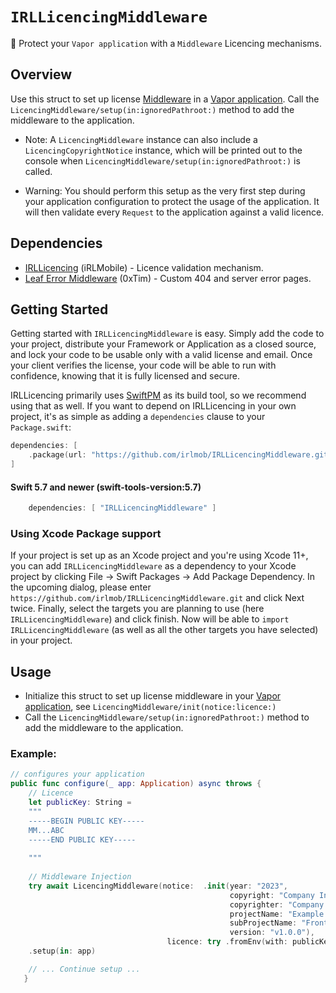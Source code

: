 # ``IRLLicencingMiddleware``

🛃 Protect your `Vapor application` with a `Middleware` Licencing mechanisms.

## Overview

Use this struct to set up license [Middleware](https://docs.vapor.codes/advanced/middleware/) in a [Vapor application](https://www.vapor.codes). Call the ``LicencingMiddleware/setup(in:ignoredPathroot:)`` method to add the middleware to the application.

- Note: A ``LicencingMiddleware`` instance can also include a ``LicencingCopyrightNotice`` instance, which will be printed out to the console when ``LicencingMiddleware/setup(in:ignoredPathroot:)`` is called.

- Warning: You should perform this setup as the very first step during your application configuration to protect the usage of the application. It will then validate every `Request` to the application against a valid licence.


## Dependencies
- [IRLLicencing](https://github.com/irlmob/IRLLicencing) (iRLMobile) - Licence validation mechanism.
- [Leaf Error Middleware](https://github.com/brokenhandsio/leaf-error-middleware) (0xTim) -  Custom 404 and server error pages. 

## Getting Started

Getting started with ``IRLLicencingMiddleware`` is easy. Simply add the code to your project, distribute your Framework or Application as a closed source, and lock your code to be usable only with a valid license and email. Once your client verifies the license, your code will be able to run with confidence, knowing that it is fully licensed and secure.

IRLLicencing primarily uses [SwiftPM](https://swift.org/package-manager/) as its build tool, so we recommend using that as well. If you want to depend on IRLLicencing in your own project, it's as simple as adding a `dependencies` clause to your `Package.swift`:

```swift
dependencies: [
    .package(url: "https://github.com/irlmob/IRLLicencingMiddleware.git", from: "1.0.0")
]
```

#### Swift 5.7 and newer (swift-tools-version:5.7)
```swift
    dependencies: [ "IRLLicencingMiddleware" ]
```

### Using Xcode Package support

If your project is set up as an Xcode project and you're using Xcode 11+, you can add ``IRLLicencingMiddleware`` as a dependency to your
Xcode project by clicking File -> Swift Packages -> Add Package Dependency. In the upcoming dialog, please enter
`https://github.com/irlmob/IRLLicencingMiddleware.git` and click Next twice. Finally, select the targets you are planning to use (here `IRLLicencingMiddleware`) and click finish. Now will be able to `import IRLLicencingMiddleware` (as well as all
the other targets you have selected) in your project.

## Usage

- Initialize this struct to set up license middleware in your [Vapor application](https://www.vapor.codes), see ``LicencingMiddleware/init(notice:licence:)``
- Call the ``LicencingMiddleware/setup(in:ignoredPathroot:)`` method to add the middleware to the application.

### Example:

```swift
// configures your application
public func configure(_ app: Application) async throws {
    // Licence
    let publicKey: String =
    """
    -----BEGIN PUBLIC KEY-----
    MM...ABC
    -----END PUBLIC KEY-----
    
    """
    
    // Middleware Injection
    try await LicencingMiddleware(notice:  .init(year: "2023",
                                                 copyright: "Company Inc. Headquarter on the moon",
                                                 copyrighter: "Company Inc.",
                                                 projectName: "Example Project",
                                                 subProjectName: "Frontend App",
                                                 version: "v1.0.0"),
                                   licence: try .fromEnv(with: publicKey))
    .setup(in: app)

    // ... Continue setup ...
   }
```
